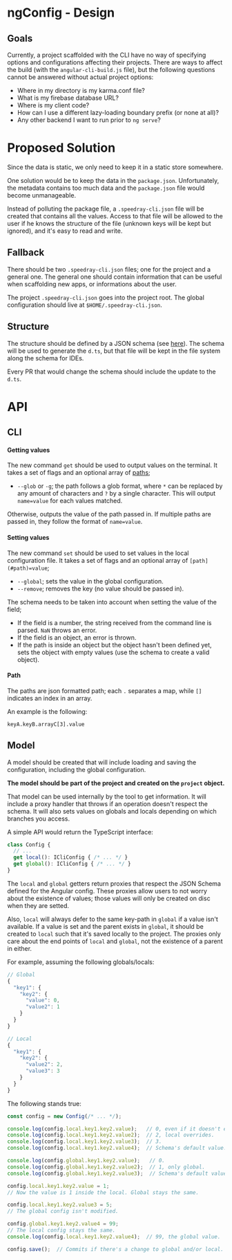 # ngConfig - Design

## Goals

Currently, a project scaffolded with the CLI have no way of specifying options and configurations affecting their projects. There are ways to affect the build (with the `angular-cli-build.js` file), but the following questions cannot be answered without actual project options:

* Where in my directory is my karma.conf file?
* What is my firebase database URL?
* Where is my client code?
* How can I use a different lazy-loading boundary prefix (or none at all)?
* Any other backend I want to run prior to `ng serve`?

# Proposed Solution

Since the data is static, we only need to keep it in a static store somewhere.

One solution would be to keep the data in the `package.json`. Unfortunately, the metadata contains too much data and the `package.json` file would become unmanageable.

Instead of polluting the package file, a `.speedray-cli.json` file will be created that contains all the values. Access to that file will be allowed to the user if he knows the structure of the file (unknown keys will be kept but ignored), and it's easy to read and write.


## Fallback

There should be two `.speedray-cli.json` files; one for the project and a general one. The general one should contain information that can be useful when scaffolding new apps, or informations about the user.

The project `.speedray-cli.json` goes into the project root. The global configuration should live at `$HOME/.speedray-cli.json`.

## Structure

The structure should be defined by a JSON schema (see [here](http://json-schema.org/)). The schema will be used to generate the `d.ts`, but that file will be kept in the file system along the schema for IDEs.

Every PR that would change the schema should include the update to the `d.ts`.

# API

## CLI

#### Getting values

The new command `get` should be used to output values on the terminal. It takes a set of flags and an optional array of [paths](#path);

* `--glob` or `-g`; the path follows a glob format, where `*` can be replaced by any amount of characters and `?` by a single character. This will output `name=value` for each values matched.

Otherwise, outputs the value of the path passed in. If multiple paths are passed in, they follow the format of `name=value`.

#### Setting values

The new command `set` should be used to set values in the local configuration file. It takes a set of flags and an optional array of `[path](#path)=value`;

* `--global`; sets the value in the global configuration.
* `--remove`; removes the key (no value should be passed in).

The schema needs to be taken into account when setting the value of the field;

* If the field is a number, the string received from the command line is parsed. `NaN` throws an error.
* If the field is an object, an error is thrown.
* If the path is inside an object but the object hasn't been defined yet, sets the object with empty values (use the schema to create a valid object).

#### Path<a name="path"></a>

The paths are json formatted path; each `.` separates a map, while `[]` indicates an index in an array.

An example is the following:

    keyA.keyB.arrayC[3].value

## Model

A model should be created that will include loading and saving the configuration, including the global configuration.

**The model should be part of the project and created on the `project` object.**

That model can be used internally by the tool to get information. It will include a proxy handler that throws if an operation doesn't respect the schema. It will also sets values on globals and locals depending on which branches you access.

A simple API would return the TypeScript interface:

```typescript
class Config {
  // ...
  get local(): ICliConfig { /* ... */ }
  get global(): ICliConfig { /* ... */ }
}
```

The `local` and `global` getters return proxies that respect the JSON Schema defined for the Angular config. These proxies allow users to not worry about the existence of values; those values will only be created on disc when they are setted.

Also, `local` will always defer to the same key-path in `global` if a value isn't available. If a value is set and the parent exists in `global`, it should be created to `local` such that it's saved locally to the project. The proxies only care about the end points of `local` and `global`, not the existence of a parent in either.

For example, assuming the following globals/locals:

```js
// Global
{
  "key1": {
    "key2": {
      "value": 0,
      "value2": 1
    }
  }
}

// Local
{
  "key1": {
    "key2": {
      "value2": 2,
      "value3": 3
    }
  }
}
```

The following stands true:

```typescript
const config = new Config(/* ... */);

console.log(config.local.key1.key2.value);   // 0, even if it doesn't exist.
console.log(config.local.key1.key2.value2);  // 2, local overrides.
console.log(config.local.key1.key2.value3);  // 3.
console.log(config.local.key1.key2.value4);  // Schema's default value.

console.log(config.global.key1.key2.value);   // 0.
console.log(config.global.key1.key2.value2);  // 1, only global.
console.log(config.global.key1.key2.value3);  // Schema's default value.

config.local.key1.key2.value = 1;
// Now the value is 1 inside the local. Global stays the same.

config.local.key1.key2.value3 = 5;
// The global config isn't modified.

config.global.key1.key2.value4 = 99;
// The local config stays the same.
console.log(config.local.key1.key2.value4);  // 99, the global value.

config.save();  // Commits if there's a change to global and/or local.
```
